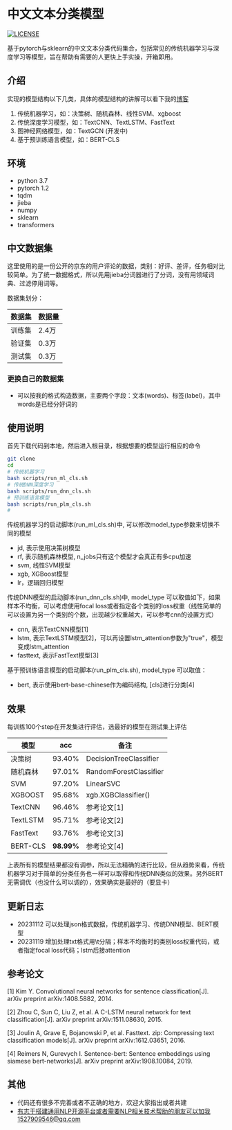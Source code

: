 # 中文文本分类模型
[![LICENSE](https://img.shields.io/badge/license-Anti%20996-blue.svg)](https://github.com/996icu/996.ICU/blob/master/LICENSE)

基于pytorch与sklearn的中文文本分类代码集合，包括常见的传统机器学习与深度学习等模型，旨在帮助有需要的人更快上手实操，开箱即用。


## 介绍
实现的模型结构以下几类，具体的模型结构的讲解可以看下我的[博客](https://zhuanlan.zhihu.com/p/67680037)
1. 传统机器学习，如：决策树、随机森林、线性SVM、xgboost
2. 传统深度学习模型，如：TextCNN、TextLSTM、FastText
3. 图神经网络模型，如：TextGCN (开发中)
4. 基于预训练语言模型，如：BERT-CLS

## 环境
- python 3.7  
- pytorch 1.2  
- tqdm  
- jieba
- numpy
- sklearn  
- transformers

## 中文数据集

这里使用的是一份公开的京东的用户评论的数据，类别：好评、差评，任务相对比较简单。为了统一数据格式，所以先用jieba分词器进行了分词，没有用领域词典、过滤停用词等。

数据集划分：

数据集|数据量
--|--
训练集|2.4万
验证集|0.3万
测试集|0.3万

### 更换自己的数据集
 - 可以按我的格式构造数据，主要两个字段：文本(words)、标签(label)，其中words是已经分好词的

## 使用说明
首先下载代码到本地，然后进入根目录，根据想要的模型运行相应的命令
``` bash
git clone 
cd 
# 传统机器学习
bash scripts/run_ml_cls.sh 
# 传统DNN深度学习
bash scripts/run_dnn_cls.sh
# 预训练语言模型
bash scripts/run_plm_cls.sh
# 
```
传统机器学习的启动脚本(run_ml_cls.sh)中, 可以修改model_type参数来切换不同的模型 
- jd, 表示使用决策树模型
- rf, 表示随机森林模型, n_jobs只有这个模型才会真正有多cpu加速
- svm, 线性SVM模型
- xgb, XGBoost模型
- lr，逻辑回归模型

传统DNN模型的启动脚本(run_dnn_cls.sh)中, model_type 可以取值如下，如果样本不均衡，可以考虑使用focal loss或者指定各个类别的loss权重（线性简单的可以设置为另一个类别的个数，出现越少权重越大，可以参考cnn的设置方式）
- cnn, 表示TextCNN模型[1]
- lstm, 表示TextLSTM模型[2]，可以再设置lstm_attention参数为"true"，模型变成lstm_attention
- fasttext, 表示FastText模型[3]

基于预训练语言模型的启动脚本(run_plm_cls.sh), model_type 可以取值：
- bert, 表示使用bert-base-chinese作为编码结构, [cls]进行分类[4]

## 效果
每训练100个step在开发集进行评估，选最好的模型在测试集上评估

模型|acc|备注
--|--|--
决策树|93.40%|DecisionTreeClassifier
随机森林|97.01%|RandomForestClassifier   
SVM|97.20%|LinearSVC  
XGBOOST|95.68%|xgb.XGBClassifier()  
TextCNN|96.46%|参考论文[1] 
TextLSTM|95.71%|参考论文[2] 
FastText|93.76%|参考论文[3] 
BERT-CLS|**98.99%**|参考论文[4] 

上表所有的模型结果都没有调参，所以无法精确的进行比较，但从趋势来看，传统机器学习对于简单的分类任务也一样可以取得和传统DNN类似的效果。另外BERT无需调优（也没什么可以调的），效果确实是最好的（要显卡）

## 更新日志
- 20231112 可以处理json格式数据，传统机器学习、传统DNN模型、BERT模型
- 20231119 增加处理txt格式用\t分隔；样本不均衡时的类别loss权重代码，或者指定focal loss代码；lstm后接attention

## 参考论文
[1] Kim Y. Convolutional neural networks for sentence classification[J]. arXiv preprint arXiv:1408.5882, 2014.

[2] Zhou C, Sun C, Liu Z, et al. A C-LSTM neural network for text classification[J]. arXiv preprint arXiv:1511.08630, 2015.

[3] Joulin A, Grave E, Bojanowski P, et al. Fasttext. zip: Compressing text classification models[J]. arXiv preprint arXiv:1612.03651, 2016.

[4] Reimers N, Gurevych I. Sentence-bert: Sentence embeddings using siamese bert-networks[J]. arXiv preprint arXiv:1908.10084, 2019.

## 其他
- 代码还有很多不完善或者不正确的地方，欢迎大家指出或者共建
- 有志于搭建通用NLP开源平台或者需要NLP相关技术帮助的朋友可以加我1527909546@qq.com
